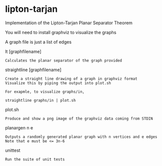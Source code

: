 # lipton-tarjan
Implementation of the Lipton-Tarjan Planar Separator Theorem

You will need to install graphviz to visualize the graphs

A graph file is just a list of edges

lt [graphfilename]

	Calculates the planar separator of the graph provided

straightline [graphfilename]

	Create a straight line drawing of a graph in graphviz format
	Visualize this by piping the output into plot.sh

	For exapmle, to visualize graphs/in,

	straightline graphs/in | plot.sh

plot.sh

	Produce and show a png image of the graphviz data coming from STDIN

planargen n e

	Outputs a randomly generated planar graph with n vertices and e edges
	Note that e must be <= 3n-6

unittest

	Run the suite of unit tests
